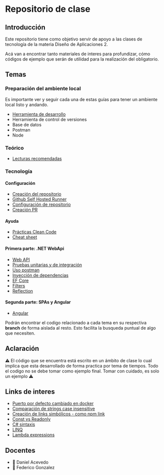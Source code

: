 # Repositorio de clase

## Introducción

Este repositorio tiene como objetivo servir de apoyo a las clases de tecnología de la materia Diseño de Aplicaciones 2.

Acá van a encontrar tanto materiales de interes para profundizar, cómo códigos de ejemplo que serán de utilidad para la realización del obligatorio.

## Temas

### Preparación del ambiente local
Es importante ver y seguir cada una de estas guías para tener un ambiente local listo y andando.

- [Herramienta de desarrollo](https://github.com/daniel18acevedo/DA2-Tecnologia/blob/main/ide.md)
- Herramienta de control de versiones
- Base de datos
- Postman
- Node
  
### Teórico
- [Lecturas recomendadas](https://fi365-my.sharepoint.com/:w:/g/personal/da185082_fi365_ort_edu_uy/EWbXua0c5yNAiVPDFNML0rIBlhlyEwbTdsCpyoMJ5ywONQ?e=oSyA92)
  
### Tecnología

#### Configuración

- [Creación del repositorio](https://github.com/daniel18acevedo/DA2-Tecnologia/tree/repo-creation)
- [Github Self Hosted Runner](https://github.com/IngSoft-DA2/DA2-Tecnologia/blob/main/github-self-hosted-runner-docker.md)
- [Configuración de repositorio](https://github.com/daniel18acevedo/DA2-Tecnologia/tree/repo-configuration)
- [Creación PR](https://github.com/daniel18acevedo/DA2-Tecnologia/tree/pr-creation)

#### Ayuda

- [Prácticas Clean Code](https://github.com/daniel18acevedo/DA2-Tecnologia/blob/main/clean-code.md)
- [Cheat sheet](https://github.com/daniel18acevedo/DA2-Tecnologia/blob/main/cheat-sheet.md)

#### Primera parte: .NET WebApi

- [Web API](https://github.com/daniel18acevedo/DA2-Tecnologia/tree/web-api)
- [Pruebas unitarias y de integración](https://github.com/daniel18acevedo/DA2-Tecnologia/tree/unit-testing)
- [Uso postman](https://github.com/daniel18acevedo/DA2-Tecnologia/tree/postman)
- [Inyección de dependencias](https://github.com/daniel18acevedo/DA2-Tecnologia/tree/dependency-injection)
- [EF Core](https://github.com/daniel18acevedo/DA2-Tecnologia/tree/ef-core)
- [Filters](https://github.com/daniel18acevedo/DA2-Tecnologia/tree/filters)
- [Reflection](https://github.com/daniel18acevedo/DA2-Tecnologia/tree/reflection)

#### Segunda parte: SPAs y Angular

- [Angular](https://github.com/daniel18acevedo/DA2-Tecnologia/tree/angular)

Podrán encontrar el codigo relacionado a cada tema en su respectiva **branch** de forma aislada al resto. Esto facilita la busqueda puntual de algo que necesiten.

<!-- - [SQL Server](https://www.microsoft.com/es-es/sql-server/sql-server-downloads) / [SQL Server para MAC](https://docs.microsoft.com/en-us/sql/linux/quickstart-install-connect-docker?view=sql-server-ver15&pivots=cs1-bash)
- [Postman](https://www.postman.com/)
- [Angular](https://angular.io/)
- [NVM](https://4geeks.com/how-to/nvm-install-windows)
- [Node](https://nodejs.org/es/)
- [Git](https://git-scm.com/) (si quieren mas info sobre manejo de git pueden leer este [libro](https://sisbibliotecas.ort.edu.uy/cgi-bin/koha/opac-detail.pl?biblionumber=80216))
- [Github desktop](https://desktop.github.com/)
- [Docker Desktop](https://www.docker.com/products/docker-desktop)
-->
## Aclaración

⚠️ El código que se encuentra está escrito en un ámbito de clase lo cual implica que esta desarrollado de forma practica por tema de tiempos. Todo el codigo no se debe tomar como ejemplo final. Tomar con cuidado, es solo un ejemplo ⚠️

## Links de interes

- [Puerto por defecto cambiado en docker](https://learn.microsoft.com/en-us/dotnet/core/compatibility/containers/8.0/aspnet-port)
- [Comparación de strings case insensitive](https://github.com/npgsql/efcore.pg/issues/1498)
- [Creación de links simbólicos - como npm link](https://github.com/nwheels-io/NuLink)
- [Const vs Readonly](https://josipmisko.com/posts/c-sharp-const-vs-readonly)
- [C# sintaxis](https://www.tutorialspoint.com/csharp/index.htm)
- [LINQ](https://learn.microsoft.com/en-us/dotnet/csharp/linq/)
- [Lambda expressions](https://learn.microsoft.com/en-us/dotnet/csharp/language-reference/operators/lambda-expressions)

## Docentes
- :space_invader: Daniel Acevedo
- :space_invader: Federico Gonzalez
